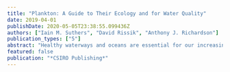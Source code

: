 ```yaml
---
title: "Plankton: A Guide to Their Ecology and for Water Quality"
date: 2019-04-01
publishDate: 2020-05-05T23:38:55.099436Z
authors: ["Iain M. Suthers", "David Rissik", "Anthony J. Richardson"]
publication_types: ["5"]
abstract: "Healthy waterways and oceans are essential for our increasingly urbanised world. Yet monitoring water quality in aquatic environments is a challenge, as it varies from hour to hour due to stormwater and currents. Being at the base of the aquatic food web and present in huge numbers, plankton are strongly influenced by changes in environment and provide an indication of water quality integrated over days and weeks. Plankton are the aquatic version of a canary in a coal mine. They are also vital for our existence, providing not only food for fish, seabirds, seals and sharks, but producing oxygen, cycling nutrients, processing pollutants, and removing carbon dioxide from our atmosphere. This Second Edition of Plankton is a fully updated introduction to the biology, ecology and identification of plankton and their use in monitoring water quality. It includes expanded, illustrated descriptions of all major groups of freshwater, coastal and marine phytoplankton and zooplankton and a new chapter on teaching science using plankton. Best practice methods for plankton sampling and monitoring programs are presented using case studies, along with explanations of how to analyse and interpret sampling data.Plankton is an invaluable reference for teachers and students, environmental managers, ecologists, estuary and catchment management committees, and coastal engineers."
featured: false
publication: "*CSIRO Publishing*"
---
```


